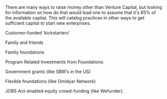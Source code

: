 There are many ways to raise money other than Venture Capital, but looking for information on how do that would lead
one to assume that it's 85% of the available capital. This will catalog practices in other ways to get sufficient 
capital to start new enterprises. 

Customer-funded ‘kickstarters’

Family and friends

Family foundations

Program Related Investments from Foundations 

Government grants (like SBIR‘s in the US) 

Flexible foundations (like Omidyar Network)

JOBS Act-enabled equity crowd-funding (like Wefunder).

